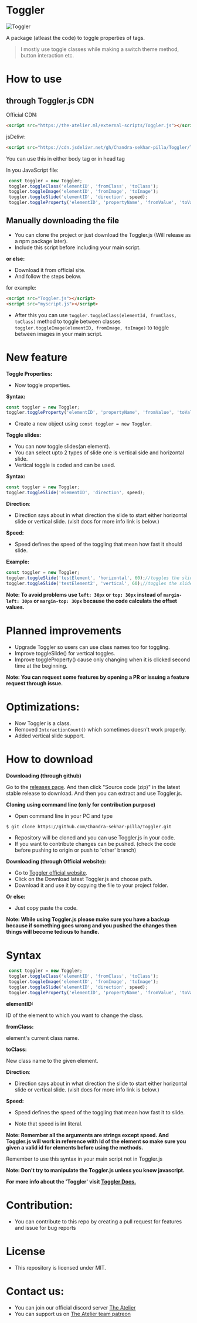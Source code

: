 # Toggler

![Toggler](https://github.com/Chandra-sekhar-pilla/Toggler/blob/main/resouces/toggler%20(small).png "Toggler")

A package (atleast the code) to toggle properties of tags.

> I mostly use toggle classes while making a switch theme method, button interaction etc.

# How to use 
## through Toggler.js CDN

Official CDN:
```html
<script src="https://the-atelier.ml/external-scripts/Toggler.js"></script>
```
jsDelivr:
```html
<script src="https://cdn.jsdelivr.net/gh/Chandra-sekhar-pilla/Toggler/Toggler.js"></script>
```

You can use this in either body tag or in head tag

In you JavaScript file:

```js
 const toggler = new Toggler;
 toggler.toggleClass('elementID', 'fromClass', 'toClass');
 toggler.toggleImage('elementID', 'fromImage', 'toImage');
 toggler.toggleSlide('elementID', 'direction', speed);
 toggler.toggleProperty('elementID', 'propertyName', 'fromValue', 'toValue');
```

## Manually downloading the file

- You can clone the project or just download the Toggler.js (Will release as a npm package later).
- Include this script before including your main script.

**or else:**

- Download it from official site.
- And follow the steps below.

for example:

```html
<script src="Toggler.js"></script>
<script src="myscript.js"></script>
```
- After this you can use `toggler.toggleClass(elementId, fromClass, toClass)` method to toggle between classes `toggler.toggleImage(elementID, fromImage, toImage)` to toggle between images in your main script.

# New feature

**Toggle Properties:**

- Now toggle properties.

**Syntax:**

```js 
const toggler = new Toggler;
toggler.toggleProperty('elementID', 'propertyName', 'fromValue', 'toValue');
```

- Create a new object using `const toggler = new Toggler`.


**Toggle slides:**

- You can now toggle slides(an element).
- You can select upto 2 types of slide one is vertical side and horizontal slide.
- Vertical toggle is coded and can be used.

**Syntax:**

```js 
const toggler = new Toggler;
toggler.toggleSlide('elementID', 'direction', speed);
```

**Direction**:

- Direction says about in what direction the slide to start either horizontal slide or vertical slide.
(visit docs for more info link is below.)

**Speed:**

- Speed defines the speed of the toggling that mean how fast it should slide.

**Example:**

```js
const toggler = new Toggler;
toggler.toggleSlide('testElement', 'horizontal', 60);//toggles the slide horizontally i.e from left to right or right to left
toggler.toggleSlide('testElement2', 'vertical', 60);//toggles the slide vertical i.e from bottom to top or top to bottom
```

**Note: To avoid problems use `left: 30px` or `top: 30px` instead of `margin-left: 30px` or `margin-top: 30px` because the code calculats the offset values.**

# Planned improvements

- Upgrade Toggler so users can use class names too for toggling.
- Improve toggleSlide() for vertical toggles.
- Improve toggleProperty() cause only changing when it is clicked second time at the beginning.

**Note: You can request some features by opening a PR or issuing a feature request through issue.**

# Optimizations:

- Now Toggler is a class.
- Removed `InteractionCount()` which sometimes doesn't work properly.
- Added vertical slide support.

# How to download

**Downloading (through github)**

Go to the [releases page](https://github.com/Chandra-sekhar-pilla/Toggler/releases). And then click "Source code (zip)" in the latest stable release to download. And then you can extract and use Toggler.js.

**Cloning using command line (only for contribution purpose)**

- Open command line in your PC and type

```
$ git clone https://github.com/Chandra-sekhar-pilla/Toggler.git
```
- Repository will be cloned and you can use Toggler.js in your code.
- If you want to contribute changes can be pushed. (check the code before pushing to origin or push to 'other' branch)

**Downloading (through Official website):**

- Go to [Toggler official website](https://the-atelier.ml/Pages/Toggler/toggler.html).
- Click on the Download latest Toggler.js and choose path.
- Download it and use it by copying the file to your project folder.

**Or else:**
- Just copy paste the code.

**Note: While using Toggler.js please make sure you have a backup because if something goes wrong and you pushed the changes then things will become tedious to handle.**

# Syntax
```js
 const toggler = new Toggler;
 toggler.toggleClass('elementID', 'fromClass', 'toClass');
 toggler.toggleImage('elementID', 'fromImage', 'toImage');
 toggler.toggleSlide('elementID', 'direction', speed);
 toggler.toggleProperty('elementID', 'propertyName', 'fromValue', 'toValue');
```

**elementID:**

ID of the element to which you want to change the class.

**fromClass:**

element's current class name.

**toClass:**

New class name to the given element.

**Direction**:

- Direction says about in what direction the slide to start either horizontal slide or vertical slide.
(visit docs for more info link is below.)

**Speed:**

- Speed defines the speed of the toggling that mean how fast it to slide.

- Note that speed is int literal.

**Note: Remember all the arguments are strings except speed. And Toggler.js will work in reference with Id of the element so make sure you given a valid id for elements before using the methods.**

Remember to use this syntax in your main script not in Toggler.js

**Note: Don't try to manipulate the Toggler.js unless you know javascript.**

**For more info about the 'Toggler' visit [Toggler Docs.](https://the-atelier.ml/Pages/Toggler/toggler.html)**
# Contribution:
- You can contribute to this repo by creating a pull request for features and issue for bug reports

# License
- This repository is licensed under MIT.

# Contact us:
- You can join our official discord server [The Atelier](https://discord.gg/6Mcy5NpSpH)
- You can support us on [The Atelier team patreon](https://www.patreon.com/the_Atelier)
